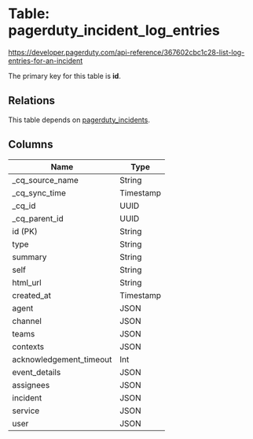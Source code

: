 # Table: pagerduty_incident_log_entries

https://developer.pagerduty.com/api-reference/367602cbc1c28-list-log-entries-for-an-incident

The primary key for this table is **id**.

## Relations

This table depends on [pagerduty_incidents](pagerduty_incidents.md).

## Columns

| Name          | Type          |
| ------------- | ------------- |
|_cq_source_name|String|
|_cq_sync_time|Timestamp|
|_cq_id|UUID|
|_cq_parent_id|UUID|
|id (PK)|String|
|type|String|
|summary|String|
|self|String|
|html_url|String|
|created_at|Timestamp|
|agent|JSON|
|channel|JSON|
|teams|JSON|
|contexts|JSON|
|acknowledgement_timeout|Int|
|event_details|JSON|
|assignees|JSON|
|incident|JSON|
|service|JSON|
|user|JSON|